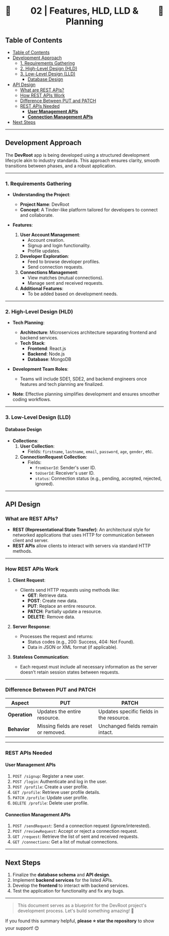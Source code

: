 <h1 style="text-align: center; display: flex; justify-content: space-between;">
  🚀 <span>02 | Features, HLD, LLD & Planning</span> 🚀
</h1>

## Table of Contents

- [Table of Contents](#table-of-contents)
- [Development Approach](#development-approach)
  - [1. Requirements Gathering](#1-requirements-gathering)
  - [2. High-Level Design (HLD)](#2-high-level-design-hld)
  - [3. Low-Level Design (LLD)](#3-low-level-design-lld)
    - [Database Design](#database-design)
- [API Design](#api-design)
  - [What are REST APIs?](#what-are-rest-apis)
  - [How REST APIs Work](#how-rest-apis-work)
  - [Difference Between PUT and PATCH](#difference-between-put-and-patch)
  - [REST APIs Needed](#rest-apis-needed)
    - [**User Management APIs**](#user-management-apis)
    - [**Connection Management APIs**](#connection-management-apis)
- [Next Steps](#next-steps)

---

## Development Approach

The **DevRoot** app is being developed using a structured development lifecycle akin to industry standards. This approach ensures clarity, smooth transitions between phases, and a robust application.

---

### 1. Requirements Gathering

- **Understanding the Project**:

  - **Project Name**: DevRoot
  - **Concept**: A Tinder-like platform tailored for developers to connect and collaborate.

- **Features**:
  1. **User Account Management**:
     - Account creation.
     - Signup and login functionality.
     - Profile updates.
  2. **Developer Exploration**:
     - Feed to browse developer profiles.
     - Send connection requests.
  3. **Connections Management**:
     - View matches (mutual connections).
     - Manage sent and received requests.
  4. **Additional Features**:
     - To be added based on development needs.

---

### 2. High-Level Design (HLD)

- **Tech Planning**:

  - **Architecture**: Microservices architecture separating frontend and backend services.
  - **Tech Stack**:
    - **Frontend**: React.js
    - **Backend**: Node.js
    - **Database**: MongoDB

- **Development Team Roles**:

  - Teams will include SDE1, SDE2, and backend engineers once features and tech planning are finalized.

- **Note**: Effective planning simplifies development and ensures smoother coding workflows.

---

### 3. Low-Level Design (LLD)

#### Database Design

- **Collections**:
  1. **User Collection**:
     - Fields: `firstname`, `lastname`, `email`, `password`, `age`, `gender`, etc.
  2. **ConnectionRequest Collection**:
     - Fields:
       - `fromUserId`: Sender's user ID.
       - `toUserId`: Receiver's user ID.
       - `status`: Connection status (e.g., pending, accepted, rejected, ignored).

---

## API Design

### What are REST APIs?

- **REST (Representational State Transfer)**: An architectural style for networked applications that uses HTTP for communication between client and server.
- **REST APIs** allow clients to interact with servers via standard HTTP methods.

---

### How REST APIs Work

1. **Client Request**:

   - Clients send HTTP requests using methods like:
     - **GET**: Retrieve data.
     - **POST**: Create new data.
     - **PUT**: Replace an entire resource.
     - **PATCH**: Partially update a resource.
     - **DELETE**: Remove data.

2. **Server Response**:

   - Processes the request and returns:
     - Status codes (e.g., 200: Success, 404: Not Found).
     - Data in JSON or XML format (if applicable).

3. **Stateless Communication**:
   - Each request must include all necessary information as the server doesn’t retain session states between requests.

---

### Difference Between PUT and PATCH

| **Aspect**    | **PUT**                              | **PATCH**                                |
| ------------- | ------------------------------------ | ---------------------------------------- |
| **Operation** | Updates the entire resource.         | Updates specific fields in the resource. |
| **Behavior**  | Missing fields are reset or removed. | Unchanged fields remain intact.          |

---

### REST APIs Needed

#### **User Management APIs**

1. `POST /signup`: Register a new user.
2. `POST /login`: Authenticate and log in the user.
3. `POST /profile`: Create a user profile.
4. `GET /profile`: Retrieve user profile details.
5. `PATCH /profile`: Update user profile.
6. `DELETE /profile`: Delete user profile.

#### **Connection Management APIs**

1. `POST /sendRequest`: Send a connection request (ignore/interested).
2. `POST /reviewRequest`: Accept or reject a connection request.
3. `GET /request`: Retrieve the list of sent and received requests.
4. `GET /connections`: Get a list of mutual connections.

---

## Next Steps

1. Finalize the **database schema** and **API design**.
2. Implement **backend services** for the listed APIs.
3. Develop the **frontend** to interact with backend services.
4. Test the application for functionality and fix any bugs.

---

> This document serves as a blueprint for the DevRoot project's development process. Let's build something amazing! 🚀

If you found this summary helpful, **please ⭐ star the repository** to show your support! 😊
